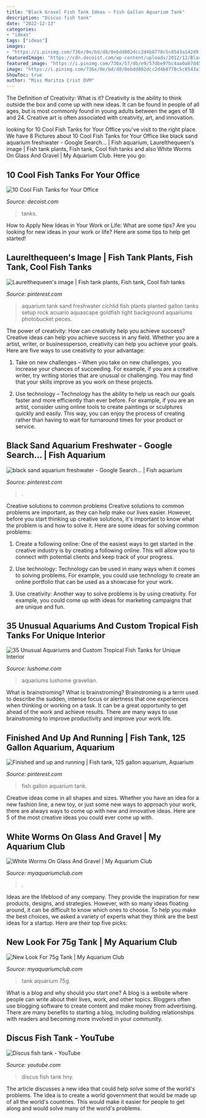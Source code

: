 ```yaml
---
title: "Black Gravel Fish Tank Ideas ~ Fish Gallon Aquarium Tank"
description: "Discus fish tank"
date: "2022-12-13"
categories:
- "ideas"
tags: ["ideas"]
images:
- "https://i.pinimg.com/736x/0e/bd/d8/0ebdd802dcc2d4b8778c5c8543a142d9--aquarium-ideas-fish-tanks.jpg"
featuredImage: "https://cdn.decoist.com/wp-content/uploads/2012/12/Black-aquarium-for-the-office.jpg"
featured_image: "https://i.pinimg.com/736x/57/db/e9/57dbe97bc4aa0a07d4509de20afb6751--freshwater-aquarium-black-sand.jpg"
image: "https://i.pinimg.com/736x/0e/bd/d8/0ebdd802dcc2d4b8778c5c8543a142d9--aquarium-ideas-fish-tanks.jpg"
ShowToc: true
author: "Miss Maritza Crist DVM"
---
```



The Definition of Creativity: What is it?
Creativity is the ability to think outside the box and come up with new ideas. It can be found in people of all ages, but is most commonly found in young adults between the ages of 18 and 24. Creative art is often associated with creativity, art, and innovation.

	

		
looking for 10 Cool Fish Tanks for Your Office you've visit to the right place. We have 8 Pictures about 10 Cool Fish Tanks for Your Office like black sand aquarium freshwater - Google Search... | Fish aquarium, Laurelthequeen&#039;s image | Fish tank plants, Fish tank, Cool fish tanks and also White Worms On Glass And Gravel | My Aquarium Club. Here you go:
		
    
## 10 Cool Fish Tanks For Your Office

<img loading=lazy src="https://cdn.decoist.com/wp-content/uploads/2012/12/Black-aquarium-for-the-office.jpg" onerror="this.onerror=null;this.src='https://tse2.mm.bing.net/th?id=OIP.KaDy-SoBdXe2WY93Uwdu2gHaEx&amp;pid=15.1';" alt="10 Cool Fish Tanks for Your Office">

_Source: decoist.com_

>tanks. 

	

How to Apply New Ideas in Your Work or Life: What are some tips?
Are you looking for new ideas in your work or life? Here are some tips to help get started!

    
## Laurelthequeen&#039;s Image | Fish Tank Plants, Fish Tank, Cool Fish Tanks

<img loading=lazy src="https://i.pinimg.com/736x/57/db/e9/57dbe97bc4aa0a07d4509de20afb6751--freshwater-aquarium-black-sand.jpg" onerror="this.onerror=null;this.src='https://tse2.mm.bing.net/th?id=OIP.0qU2oeT8jN9ATUyET5xjUQHaFj&amp;pid=15.1';" alt="Laurelthequeen&#039;s image | Fish tank plants, Fish tank, Cool fish tanks">

_Source: pinterest.com_

>aquarium tank sand freshwater cichlid fish plants planted gallon tanks setup rock acuario aquascape goldfish light background aquariums photobucket peces. 

	

The power of creativity: How can creativity help you achieve success?
Creative ideas can help you achieve success in any field. Whether you are a artist, writer, or businessperson, creativity can help you achieve your goals. Here are five ways to use creativity to your advantage: 
1. Take on new challenges – When you take on new challenges, you increase your chances of succeeding. For example, if you are a creative writer, try writing stories that are unusual or challenging. You may find that your skills improve as you work on these projects. 

2. Use technology – Technology has the ability to help us reach our goals faster and more efficiently than ever before. For example, if you are an artist, consider using online tools to create paintings or sculptures quickly and easily. This way, you can enjoy the process of creating rather than having to wait for turnaround times for your product or service. 


    
## Black Sand Aquarium Freshwater - Google Search... | Fish Aquarium

<img loading=lazy src="https://i.pinimg.com/736x/3c/30/4f/3c304fff7bfff283501f6317b75640ba.jpg" onerror="this.onerror=null;this.src='https://tse4.mm.bing.net/th?id=OIP.6FfnVMzE3HwnDUeiOS64_wHaFM&amp;pid=15.1';" alt="black sand aquarium freshwater - Google Search... | Fish aquarium">

_Source: pinterest.com_

>. 

	

Creative solutions to common problems
Creative solutions to common problems are important, as they can help make our lives easier. However, before you start thinking up creative solutions, it's important to know what the problem is and how to solve it. Here are some ideas for solving common problems:
1. Create a following online: One of the easiest ways to get started in the creative industry is by creating a following online. This will allow you to connect with potential clients and keep track of your progress.

2. Use technology: Technology can be used in many ways when it comes to solving problems. For example, you could use technology to create an online portfolio that can be used as a showcase for your work.

3. Use creativity: Another way to solve problems is by using creativity. For example, you could come up with ideas for marketing campaigns that are unique and fun.

    
## 35 Unusual Aquariums And Custom Tropical Fish Tanks For Unique Interior

<img loading=lazy src="https://www.lushome.com/wp-content/uploads/2013/07/custom-aquariums-fish-tanks-23.jpg" onerror="this.onerror=null;this.src='https://tse3.mm.bing.net/th?id=OIP.fBf4W-73wtDn51iNQ0eqeQAAAA&amp;pid=15.1';" alt="35 Unusual Aquariums and Custom Tropical Fish Tanks for Unique Interior">

_Source: lushome.com_

>aquariums lushome gravelian. 

	

What is brainstroming?
What is brainstroming? Brainstroming is a term used to describe the sudden, intense focus or alertness that one experiences when thinking or working on a task. It can be a great opportunity to get ahead of the work and achieve results. There are many ways to use brainstroming to improve productivity and improve your work life.

    
## Finished And Up And Running | Fish Tank, 125 Gallon Aquarium, Aquarium

<img loading=lazy src="https://i.pinimg.com/736x/0e/bd/d8/0ebdd802dcc2d4b8778c5c8543a142d9--aquarium-ideas-fish-tanks.jpg" onerror="this.onerror=null;this.src='https://tse2.mm.bing.net/th?id=OIP.TcvERog9QrXR9YRe-f3ejwHaHU&amp;pid=15.1';" alt="Finished and up and running | Fish tank, 125 gallon aquarium, Aquarium">

_Source: pinterest.com_

>fish gallon aquarium tank. 

	

Creative ideas come in all shapes and sizes. Whether you have an idea for a new fashion line, a new toy, or just some new ways to approach your work, there are always ways to come up with new and innovative ideas. Here are 5 of the most creative ideas you could ever come up with.

    
## White Worms On Glass And Gravel | My Aquarium Club

<img loading=lazy src="https://dlgdxii3fgupk.cloudfront.net/myaquariumclub.com/images/fbfiles/images/625w/received_515596988984426-gnrfuw0e1m_v_1568388296.jpeg" onerror="this.onerror=null;this.src='https://tse3.mm.bing.net/th?id=OIP.WUNhOjK4YFnt0IghQ576xAHaDa&amp;pid=15.1';" alt="White Worms On Glass And Gravel | My Aquarium Club">

_Source: myaquariumclub.com_

>. 

	

Ideas are the lifeblood of any company. They provide the inspiration for new products, designs, and strategies. However, with so many ideas floating around, it can be difficult to know which ones to choose. To help you make the best choices, we asked a variety of experts what they think are the best ideas for a startup. Here are their top five picks: 

    
## New Look For 75g Tank | My Aquarium Club

<img loading=lazy src="https://dlgdxii3fgupk.cloudfront.net/myaquariumclub.com/images/fbfiles/images/20140112_093713_Richtone_HDR__v_1401704671.jpg" onerror="this.onerror=null;this.src='https://tse1.mm.bing.net/th?id=OIP.lOlFNQbcOEMe6C0t4elB-QHaEK&amp;pid=15.1';" alt="New Look For 75g Tank | My Aquarium Club">

_Source: myaquariumclub.com_

>tank aquarium 75g. 

	

What is a blog and why should you start one?
A blog is a website where people can write about their lives, work, and other topics. Bloggers often use blogging software to create content and make money from advertising. There are many benefits to starting a blog, including building relationships with readers and becoming more involved in your community.

    
## Discus Fish Tank - YouTube

<img loading=lazy src="https://i.ytimg.com/vi/b_hNy__4LrE/maxresdefault.jpg" onerror="this.onerror=null;this.src='https://tse1.mm.bing.net/th?id=OIP.xN0uGPt2VspM7khwVWQq2AHaEK&amp;pid=15.1';" alt="Discus fish tank - YouTube">

_Source: youtube.com_

>discus fish tank hny. 

	

The article discusses a new idea that could help solve some of the world's problems. The idea is to create a world government that would be made up of all the world's countries. This would make it easier for people to get along and would solve many of the world's problems.

